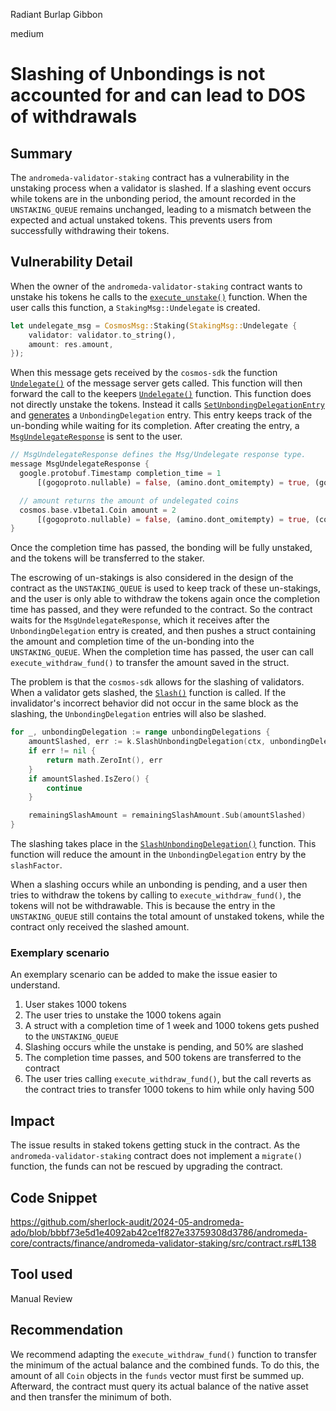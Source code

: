 Radiant Burlap Gibbon

medium

# Slashing of Unbondings is not accounted for and can lead to DOS of withdrawals

## Summary

The `andromeda-validator-staking` contract has a vulnerability in the unstaking process when a validator is slashed. If a slashing event occurs while tokens are in the unbonding period, the amount recorded in the `UNSTAKING_QUEUE` remains unchanged, leading to a mismatch between the expected and actual unstaked tokens. This prevents users from successfully withdrawing their tokens. 

## Vulnerability Detail

When the owner of the `andromeda-validator-staking` contract wants to unstake his tokens he calls to the [`execute_unstake()`](https://github.com/sherlock-audit/2024-05-andromeda-ado/blob/bbbf73e5d1e4092ab42ce1f827e33759308d3786/andromeda-core/contracts/finance/andromeda-validator-staking/src/contract.rs#L138-L184) function. When the user calls this function, a `StakingMsg::Undelegate` is created. 

```rust
let undelegate_msg = CosmosMsg::Staking(StakingMsg::Undelegate {
	validator: validator.to_string(),
	amount: res.amount,
});
```

When this message gets received by the `cosmos-sdk` the function [`Undelegate()`](https://github.com/cosmos/cosmos-sdk/blob/d21620d1280538ddb1129af4979d62878850ff99/x/staking/keeper/msg_server.go#L397C20-L397C30) of the message server gets called. This function will then forward the call to the keepers [`Undelegate()`](https://github.com/cosmos/cosmos-sdk/blob/d21620d1280538ddb1129af4979d62878850ff99/x/staking/keeper/delegation.go#L923-L971) function. This function does not directly unstake the tokens. Instead it calls [`SetUnbondingDelegationEntry`](https://github.com/cosmos/cosmos-sdk/blob/d21620d1280538ddb1129af4979d62878850ff99/x/staking/keeper/delegation.go#L309) and [generates](https://docs.cosmos.network/v0.46/modules/staking/02_state_transitions.html#begin-unbonding) a `UnbondingDelegation` entry. This entry keeps track of the un-bonding while waiting for its completion. After creating the entry, a [`MsgUndelegateResponse`](https://github.com/cosmos/cosmos-sdk/blob/b03a2c6b0a4ad3794e2d50dd1354c7022cdd5826/x/staking/proto/cosmos/staking/v1beta1/tx.proto#L162) is sent to the user. 

```rust
// MsgUndelegateResponse defines the Msg/Undelegate response type.
message MsgUndelegateResponse {
  google.protobuf.Timestamp completion_time = 1
      [(gogoproto.nullable) = false, (amino.dont_omitempty) = true, (gogoproto.stdtime) = true];

  // amount returns the amount of undelegated coins
  cosmos.base.v1beta1.Coin amount = 2
      [(gogoproto.nullable) = false, (amino.dont_omitempty) = true, (cosmos_proto.field_added_in) = "cosmos-sdk 0.50"];
}
```

Once the completion time has passed, the bonding will be fully unstaked, and the tokens will be transferred to the staker. 

The escrowing of un-stakings is also considered in the design of the contract as the `UNSTAKING_QUEUE` is used to keep track of these un-stakings, and the user is only able to withdraw the tokens again once the completion time has passed, and they were refunded to the contract. So the contract waits for the `MsgUndelegateResponse`, which it receives after the `UnbondingDelegation` entry is created, and then pushes a struct containing the amount and completion time of the un-bonding into the `UNSTAKING_QUEUE`. When the completion time has passed, the user can call `execute_withdraw_fund()` to transfer the amount saved in the struct.

The problem is that the `cosmos-sdk` allows for the slashing of validators. When a validator gets slashed, the [`Slash()`](https://github.com/cosmos/cosmos-sdk/blob/d21620d1280538ddb1129af4979d62878850ff99/x/staking/keeper/slash.go#L37) function is called. If the invalidator's incorrect behavior did not occur in the same block as the slashing, the `UnbondingDelegation` entries will also be slashed.

```go
for _, unbondingDelegation := range unbondingDelegations {
	amountSlashed, err := k.SlashUnbondingDelegation(ctx, unbondingDelegation, infractionHeight, slashFactor)
	if err != nil {
		return math.ZeroInt(), err
	}
	if amountSlashed.IsZero() {
		continue
	}

	remainingSlashAmount = remainingSlashAmount.Sub(amountSlashed)
}
```

The slashing takes place in the [`SlashUnbondingDelegation()`](https://github.com/cosmos/cosmos-sdk/blob/d21620d1280538ddb1129af4979d62878850ff99/x/staking/keeper/slash.go#L243) function. This function will reduce the amount in the `UnbondingDelegation` entry by the `slashFactor`. 

When a slashing occurs while an unbonding is pending, and a user then tries to withdraw the tokens by calling to `execute_withdraw_fund()`, the tokens will not be withdrawable. This is because the entry in the `UNSTAKING_QUEUE` still contains the total amount of unstaked tokens, while the contract only received the slashed amount. 

### Exemplary scenario

An exemplary scenario can be added to make the issue easier to understand.

1. User stakes 1000 tokens
2. The user tries to unstake the 1000 tokens again
3. A struct with a completion time of 1 week and 1000 tokens gets pushed to the `UNSTAKING_QUEUE`
4. Slashing occurs while the unstake  is pending, and 50% are slashed
5. The completion time passes, and 500 tokens are transferred to the contract
6. The user tries calling `execute_withdraw_fund()`, but the call reverts as the contract tries to transfer 1000 tokens to him while only having 500

## Impact

The issue results in staked tokens getting stuck in the contract. As the `andromeda-validator-staking` contract does not implement a `migrate()` function, the funds can not be rescued by upgrading the contract. 

## Code Snippet

https://github.com/sherlock-audit/2024-05-andromeda-ado/blob/bbbf73e5d1e4092ab42ce1f827e33759308d3786/andromeda-core/contracts/finance/andromeda-validator-staking/src/contract.rs#L138

## Tool used

Manual Review

## Recommendation

We recommend adapting the `execute_withdraw_fund()` function to transfer the minimum of the actual balance and the combined funds. To do this, the amount of all `Coin` objects in the `funds` vector must first be summed up. Afterward, the contract must query its actual balance of the native asset and then transfer the minimum of both.